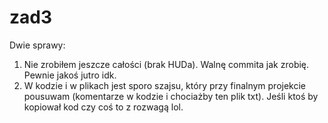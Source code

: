 # zad3

Dwie sprawy:
1. Nie zrobiłem jeszcze całości (brak HUDa). Walnę commita jak zrobię. Pewnie jakoś jutro idk.
2. W kodzie i w plikach jest sporo szajsu, który przy finalnym projekcie pousuwam (komentarze w kodzie i chociażby ten plik txt). 
   Jeśli ktoś by kopiował kod czy coś to z rozwagą lol.
